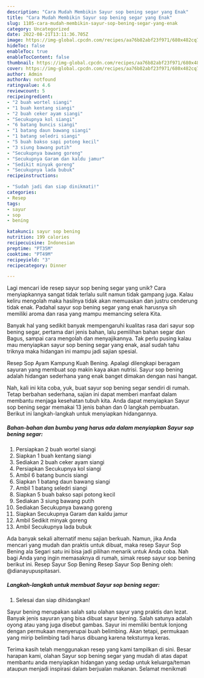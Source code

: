 ```yaml
---
description: "Cara Mudah Membikin Sayur sop bening segar yang Enak"
title: "Cara Mudah Membikin Sayur sop bening segar yang Enak"
slug: 1105-cara-mudah-membikin-sayur-sop-bening-segar-yang-enak
category: Uncategorized
date: 2022-08-21T13:11:36.705Z
image: https://img-global.cpcdn.com/recipes/aa76b82abf23f971/680x482cq70/sayur-sop-bening-segar-foto-resep-utama.jpg
hideToc: false
enableToc: true
enableTocContent: false
thumbnail: https://img-global.cpcdn.com/recipes/aa76b82abf23f971/680x482cq70/sayur-sop-bening-segar-foto-resep-utama.jpg
cover: https://img-global.cpcdn.com/recipes/aa76b82abf23f971/680x482cq70/sayur-sop-bening-segar-foto-resep-utama.jpg
author: Admin
authorAv: notfound
ratingvalue: 4.6
reviewcount: 5
recipeingredient:
- "2 buah wortel siangi"
- "1 buah kentang siangi"
- "2 buah ceker ayam siangi"
- "Secukupnya kol siangi"
- "6 batang buncis siangi"
- "1 batang daun bawang siangi"
- "1 batang seledri siangi"
- "5 buah bakso sapi potong kecil"
- "3 siung bawang putih"
- "Secukupnya bawang goreng"
- "Secukupnya Garam dan kaldu jamur"
- "Sedikit minyak goreng"
- "Secukupnya lada bubuk"
recipeinstructions:

- "Sudah jadi dan siap dinikmati!"
categories:
- Resep
tags:
- sayur
- sop
- bening

katakunci: sayur sop bening 
nutrition: 199 calories
recipecuisine: Indonesian
preptime: "PT35M"
cooktime: "PT49M"
recipeyield: "3"
recipecategory: Dinner

---
```





Lagi mencari ide resep sayur sop bening segar yang unik? Cara menyiapkannya sangat tidak terlalu sulit namun tidak gampang juga. Kalau keliru mengolah maka hasilnya tidak akan memuaskan dan justru cenderung tidak enak. Padahal sayur sop bening segar yang enak harusnya sih memiliki aroma dan rasa yang mampu memancing selera Kita.





Banyak hal yang sedikit banyak mempengaruhi kualitas rasa dari sayur sop bening segar, pertama dari jenis bahan, lalu pemilihan bahan segar dan Bagus, sampai cara mengolah dan menyajikannya. Tak perlu pusing kalau mau menyiapkan sayur sop bening segar yang enak,      asal sudah tahu triknya maka hidangan ini mampu jadi sajian spesial.














Resep Sop Ayam Kampung Kuah Bening. Apalagi dilengkapi beragam sayuran yang membuat sop makin kaya akan nutrisi. Sayur sop bening adalah hidangan sederhana yang enak banget dimakan dengan nasi hangat.






Nah, kali ini kita coba, yuk, buat sayur sop bening segar sendiri di rumah. Tetap berbahan sederhana, sajian ini dapat memberi manfaat dalam membantu menjaga kesehatan tubuh kita. Anda dapat menyiapkan Sayur sop bening segar memakai 13 jenis bahan dan 0 langkah pembuatan. Berikut ini langkah-langkah untuk menyiapkan hidangannya.

<!--inarticleads1-->

##### Bahan-bahan dan bumbu yang harus ada dalam menyiapkan Sayur sop bening segar:

1. Persiapkan 2 buah wortel siangi
1. Siapkan 1 buah kentang siangi
1. Sediakan 2 buah ceker ayam siangi
1. Persiapkan Secukupnya kol siangi
1. Ambil 6 batang buncis siangi
1. Siapkan 1 batang daun bawang siangi
1. Ambil 1 batang seledri siangi
1. Siapkan 5 buah bakso sapi potong kecil
1. Sediakan 3 siung bawang putih
1. Sediakan Secukupnya bawang goreng
1. Siapkan Secukupnya Garam dan kaldu jamur
1. Ambil Sedikit minyak goreng
1. Ambil Secukupnya lada bubuk


Ada banyak sekali alternatif menu sajian berkuah. Namun, jika Anda mencari yang mudah dan praktis untuk dibuat, maka resep Sayur Sop Bening ala Segari satu ini bisa jadi pilihan menarik untuk Anda coba. Nah bagi Anda yang ingin memasaknya di rumah, simak resep sayur sop bening berikut ini. Resep Sayur Sop Bening Resep Sayur Sop Bening oleh: @dianayupuspitasari. 

<!--inarticleads2-->

##### Langkah-langkah untuk membuat Sayur sop bening segar:


1. Selesai dan siap dihidangkan!

Sayur bening merupakan salah satu olahan sayur yang praktis dan lezat. Banyak jenis sayuran yang bisa dibuat sayur bening. Salah satunya adalah oyong atau yang juga disebut gambas. Sayur ini memiliki bentuk lonjong dengan permukaan menyerupai buah belimbing. Akan tetapi, permukaan yang mirip belimbing tadi harus dibuang karena teksturnya keras. 

Terima kasih telah menggunakan resep yang kami tampilkan di sini. Besar harapan kami, olahan Sayur sop bening segar yang mudah di atas dapat membantu anda menyiapkan hidangan yang sedap untuk keluarga/teman ataupun menjadi inspirasi dalam berjualan makanan. Selamat menikmati
